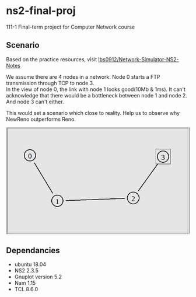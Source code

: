 # ns2-final-proj
111-1 Final-term project for Computer Network course

## Scenario
Based on the practice resources, visit [lbs0912/Network-Simulator-NS2-Notes](https://github.com/lbs0912/Network-Simulator-NS2-Notes)    
  
We assume there are 4 nodes in a network. Node 0 starts a FTP transmission through TCP to node 3.  
In the view of node 0, the link with node 1 looks good(10Mb & 1ms). It can't acknowledge that there would be a bottleneck between node 1 and node 2. And node 3 can't either.  
  
This would set a scenario which close to reality. Help us to observe why NewReno outperforms Reno.

![image](https://github.com/riddickAlo/ns2-final-proj/blob/main/System%20distruibution.PNG)

## Dependancies
- ubuntu 18.04
- NS2 2.3.5
- Gnuplot version 5.2
- Nam 1.15
- TCL 8.6.0



